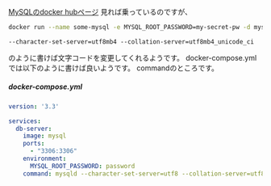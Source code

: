 [MySQLのdocker hubページ](https://hub.docker.com/_/mysql/)
見れば乗っているのですが、

```sh
docker run --name some-mysql -e MYSQL_ROOT_PASSWORD=my-secret-pw -d mysql:tag --character-set-server=utf8mb4 --collation-server=utf8mb4_unicode_ci
```

```
--character-set-server=utf8mb4 --collation-server=utf8mb4_unicode_ci
```

のように書けば文字コードを変更してくれるようです。
docker-compose.ymlでは以下のように書けば良いようです。
commandのところです。

##### docker-compose.yml
```yml
version: '3.3'

services:
  db-server:
    image: mysql
    ports:
      - "3306:3306"
    environment:
      MYSQL_ROOT_PASSWORD: password
    command: mysqld --character-set-server=utf8 --collation-server=utf8_unicode_ci
```

